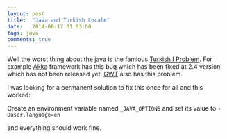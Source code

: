 ```yaml
---
layout: post
title:  "Java and Turkish Locale"
date:   2014-08-17 01:03:00
tags: java
comments: true
---
```

Well the worst thing about the java is the famious [Turkish I Problem][tr]. For example [Akka][akka] framework has this bug which has been fixed at 2.4 version which has not been released yet. [GWT][GWT] also has this problem.

I was looking for a permanent solution to fix this once for all and this worked:

Create an environment variable named `_JAVA_OPTIONS` and set its value to `-Duser.language=en`

and everything should work fine.

[tr]: http://www.i18nguy.com/unicode/turkish-i18n.html
[GWT]: http://www.gwtproject.org/
[akka]: http://www.akka.io/
